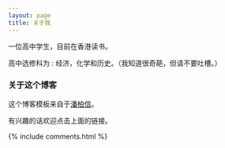 ```yaml
---
layout: page
title: 关于我
---
```


一位高中学生，目前在香港读书。
<p>
高中选修科为 : 经济，化学和历史。（我知道很奇葩，但请不要吐槽。）
<p>

<p>

<h3> 关于这个博客 </h3>  

<p>

这个博客模板来自于<a target="_blank" href='https://github.com/leopardpan/leopardpan.github.io/'>潘柏信</a>。
<p>

有兴趣的话欢迎点击上面的链接。

<p>
{% include comments.html %}
